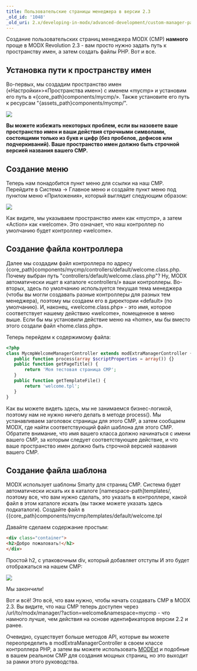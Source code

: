 ```yaml
---
title: Пользовательские страницы менеджера в версии 2.3
_old_id: '1048'
_old_uri: 2.x/developing-in-modx/advanced-development/custom-manager-pages/custom-manager-pages-in-2.3
---
```


Создание пользовательских страниц менеджера MODX (CMP) **намного** проще в MODX Revolution 2.3 - вам просто нужно задать путь к пространству имен, а затем создать файлы PHP. Вот и все.

## Установка пути к пространству имен

Во-первых, мы создадим пространство имен («Настройки»>«Пространства имен») с именем «mycmp» и установим его путь в «{core_path}components/mycmp/». Также установите его путь к ресурсам "{assets_path}components/mycmp/".

![](/download/attachments/763b342992d3623156aef15b0dd5d168/create-namespace.png)

**Вы можете избежать некоторых проблем, если вы назовете ваше пространство имен и ваши действия строчными символами, состоящими только из букв и цифр (без пробелов, дефисов или подчеркиваний). Ваше пространство имен должно быть строчной версией названия вашего CMP.**

## Создание меню

Теперь нам понадобится пункт меню для ссылки на наш CMP. Перейдите в Система -> Главное меню и создайте пункт меню под пунктом меню «Приложения», который выглядит следующим образом:

![](/download/attachments/39354402/mycmp1.png?version=1&modificationDate=1334858685000)

Как видите, мы указываем пространство имен как «mycmp», а затем «Action» как «welcome». Это означает, что наш контроллер по умолчанию будет контроллер «welcome».

## Создание файла контроллера

Далее мы создадим файл контроллера по адресу {core_path}components/mycmp/controllers/default/welcome.class.php. Почему выбран путь "controllers/default/welcome.class.php"? Ну, MODX автоматически ищет в каталоге «controllers/» ваши контроллеры. Во-вторых, здесь по умолчанию используется текущая тема менеджера (чтобы вы могли создавать разные контроллеры для разных тем менеджера), поэтому мы создаем его в директории «default» (по умолчанию). И, наконец, «welcome.class.php» - это имя, которое соответствует нашему действию «welcome», помещенное в меню выше. Если бы мы установили действие меню на «home», мы бы вместо этого создали файл «home.class.php».

Теперь перейдем к содержимому файла:

```php
<?php
class MycmpWelcomeManagerController extends modExtraManagerController {
   public function process(array $scriptProperties = array()) {}
   public function getPageTitle() {
       return 'Моя тестовая страница CMP';
   }
   public function getTemplateFile() {
       return 'welcome.tpl';
   }
}
```

Как вы можете видеть здесь, мы не занимаемся бизнес-логикой, поэтому нам не нужно ничего делать в методе process(). Мы устанавливаем заголовок страницы для этого CMP, а затем сообщаем MODX, где найти соответствующий файл шаблона для этого CMP. Обратите внимание, что имя вашего класса должно начинаться с имени вашего CMP, за которым следует соответствующее действие, и что ваше пространство имен должно быть строчной версией названия вашего CMP.

## Создание файла шаблона

MODX использует шаблоны Smarty для страниц CMP. Система будет автоматически искать их в каталоге [namespace-path]templates/, поэтому все, что вам нужно сделать, это указать в контроллере, какой файл в этом каталоге искать (вы также можете указать здесь подкаталоги). Создайте файл в {{core_path}components/mycmp/templates/default/welcome.tpl

Давайте сделаем содержание простым:

```html
<div class="container">
<h2>Добро пожаловать!</h2>
</div>
```

Простой h2, с упаковочным div, который добавляет отступы И это будет отображаться на нашем CMP:

![](/download/attachments/b0c0afd6ef1b26df1ce35159560bcfa2/2-3-CMP.jpg)

Мы закончили!

Вот и всё! Это всё, что вам нужно, чтобы начать создавать CMP в MODX 2.3. Вы видите, что наш CMP теперь доступен через /url/to/modx/manager/?action=welcome&namespace=mycmp - что намного лучше, чем действия на основе идентификаторов версии 2.2 и ранее.

Очевидно, существует больше методов API, которые вы можете переопределить в modExtraManagerController в своем классе контроллера PHP, а затем вы можете использовать [MODExt](extending-modx/custom-manager-pages/modext "MODExt") и подобные в вашем реальном CMP для создания мощных страниц, но это выходит за рамки этого руководства.
